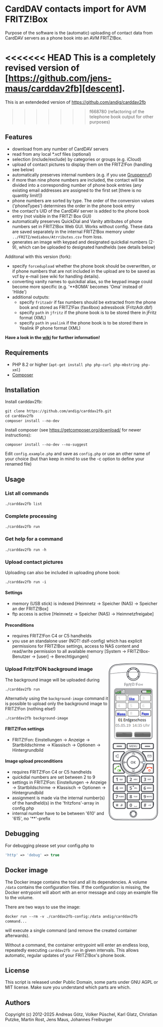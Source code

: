 # CardDAV contacts import for AVM FRITZ!Box

Purpose of the software is the (automatic) uploading of contact data from CardDAV servers as a phone book into an AVM FRITZ!Box.

<<<<<<< HEAD
This is a completely revised version of [https://github.com/jens-maus/carddav2fb][descent].
=======
This is an extendeded version of <https://github.com/andig/carddav2fb>
>>>>>>> f668780 (refactoring of the telephone book output for other purposes)

## Features

* download from any number of CardDAV servers
* read from any local *.vcf files (optional)
* selection (include/exclude) by categories or groups (e.g. iCloud)
* upload of contact pictures to display them on the FRITZ!Fon (handling see below)
* automatically preserves internal numbers (e.g. if you use [Gruppenruf](https://avm.de/service/fritzbox/fritzbox-7490/wissensdatenbank/publication/show/1148_Interne-Rufgruppe-in-FRITZ-Box-einrichten-Gruppenruf/))
* if more than nine phone numbers are included, the contact will be divided into a corresponding number of phone book entries (any existing email addresses are assigned to the first set [there is no quantity limit!])
* phone numbers are sorted by type. The order of the conversion values ('phoneTypes') determines the order in the phone book entry
* the contact's UID of the CardDAV server is added to the phone book entry (not visible in the FRITZ! Box GUI)
* automatically preserves QuickDial and Vanity attributes of phone numbers set in FRITZ!Box Web GUI. Works without config. These data are saved separately in the internal FRITZ!Box memory under `../FRITZ/mediabox/Atrributes.csv` from loss.
* generates an image with keypad and designated quickdial numbers (2-9), which can be uploaded to designated handhelds (see details below)

Additonal with this version (fork):

* specify `forcedupload` whether the phone book should be overwritten, or if phone numbers that are not included in the upload are to be saved as vcf by e-mail (see wiki for handling details).
* converting vanity names to quickdial alias, so the keypad image could become more specific (e.g. '**8OMA' becomes 'Oma' instead of 'Hilde')
* additional outputs:
  * specify `fritzadr` if fax numbers should be extracted from the phone book and stored as FRITZ!Fax (fax4box) adressbook (FritzAdr.dbf)
  * specify `path` in `jfritz` if the phone book is to be stored there in jFritz format (XML)
  * specify `path` in `yealink` if the phone book is to be stored there in Yealink IP phone format (XML)

**Have a look in the [wiki](https://github.com/BlackSenator/carddav2fb/wiki) for further information!**

## Requirements

* PHP 8.2 or higher (`apt-get install php php-curl php-mbstring php-xml`)
* [Composer][composer]
  
## Installation

Install carddav2fb:

```console
git clone https://github.com/andig/carddav2fb.git
cd carddav2fb
composer install --no-dev
```

Install composer (see <https://getcomposer.org/download/> for newer instructions):

```console
composer install --no-dev --no-suggest
```

Edit `config.example.php` and save as `config.php` or use an other name of your choice (but than keep in mind to use the -c option to define your renamed file)

## Usage

### List all commands

```console
./carddav2fb list
```

### Complete processing

```console
./carddav2fb run
```

### Get help for a command

```console
./carddav2fb run -h
```

### Upload contact pictures

Uploading can also be included in uploading phone book:

```console
./carddav2fb run -i
```

#### Settings

* memory (USB stick) is indexed [Heimnetz -> Speicher (NAS) -> Speicher an der FRITZ!Box]
* ftp access is active [Heimnetz -> Speicher (NAS) -> Heimnetzfreigabe]

#### Preconditions

* requires FRITZ!Fon C4 or C5 handhelds
* you use an standalone user (NOT! dslf-config) which has explicit permissions for FRITZ!Box settings, access to NAS content and read/write permission to all available memory [System -> FRITZ!Box-Benutzer -> [user] -> Berechtigungen]

<img align="right" src="assets/fritzfon.png"/>

### Upload Fritz!FON background image

The background image will be uploaded during

```console
./carddav2fb run
```

Alternativly using the `background-image` command it is possible to upload only the background image to FRITZ!Fon (nothing else!)

```console
./carddav2fb background-image
```

#### FRITZ!Fon settings

* FRITZ!Fon: Einstellungen -> Anzeige -> Startbildschirme -> Klassisch -> Optionen -> Hintergrundbild

#### Image upload preconditions

* requires FRITZ!Fon C4 or C5 handhelds
* quickdial numbers are set between 2 to 9
* settings in FRITZ!Fon: Einstellungen -> Anzeige -> Startbildschirme -> Klassisch -> Optionen -> Hintergrundbild
* assignment is made via the internal number(s) of the handheld(s) in the 'fritzfons'-array in config.php
* internal number have to be between '610' and '615', no '**'-prefix

## Debugging

For debugging please set your config.php to

```php
'http' => 'debug' => true
```

## Docker image

The Docker image contains the tool and all its dependencies. A volume `/data` contains the configuration files. If the configuration is missing, the Docker entrypoint will abort with an error message and copy
an example file to the volume.

There are two ways to use the image:

```console
docker run --rm -v ./carddav2fb-config:/data andig/carddav2fb command...
```

will execute a single command (and remove the created container afterwards).

Without a command, the container entrypoint will enter an endless loop, repeatedly executing `carddav2fb run` in given intervals. This allows automatic, regular updates of your FRITZ!Box's phone book.

## License

This script is released under Public Domain, some parts under GNU AGPL or MIT license. Make sure you understand which parts are which.

## Authors

Copyright (c) 2012-2025 Andreas Götz, Volker Püschel, Karl Glatz, Christian Putzke, Martin Rost, Jens Maus, Johannes Freiburger

[composer]: https://getcomposer.org/download/
[descent]: https://github.com/jens-maus/carddav2fb
